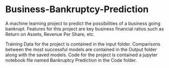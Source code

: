 # Business-Bankruptcy-Prediction
A machine learning project to predict the possibilities of a business going bankrupt. Features for this project are key business financial ratios such as Return on Assets, Revenue Per Share, etc.

Training Data for the project is contained in the input folder. Comparisons between the most successful models are contained in the Output folder along with the saved models. Code for the project is contained a jupyter notebook file named Bankruptcy Prediction in the Code folder.
